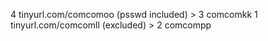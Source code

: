 4 tinyurl.com/comcomoo (psswd included) > 3 comcomkk
1 tinyurl.com/comcomll (excluded) > 2 comcompp
